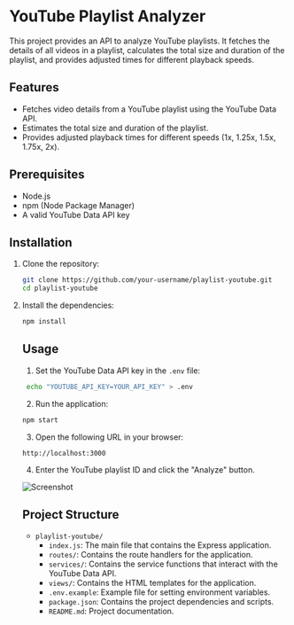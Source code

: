 # YouTube Playlist Analyzer

This project provides an API to analyze YouTube playlists. It fetches the details of all videos in a playlist, calculates the total size and duration of the playlist, and provides adjusted times for different playback speeds.

## Features

- Fetches video details from a YouTube playlist using the YouTube Data API.
- Estimates the total size and duration of the playlist.
- Provides adjusted playback times for different speeds (1x, 1.25x, 1.5x, 1.75x, 2x).

## Prerequisites

- Node.js
- npm (Node Package Manager)
- A valid YouTube Data API key

## Installation

1. Clone the repository:

   ```sh
   git clone https://github.com/your-username/playlist-youtube.git
   cd playlist-youtube
    ```
2. Install the dependencies:

   ```sh
   npm install
   ```
   ## Usage
   1. Set the YouTube Data API key in the `.env` file:

   ```sh
    echo "YOUTUBE_API_KEY=YOUR_API_KEY" > .env
    ``` 
    2. Run the application:

    ```sh
    npm start
    ```
    3. Open the following URL in your browser:

    ```
    http://localhost:3000
    ```
    4. Enter the YouTube playlist ID and click the "Analyze" button.

    ![Screenshot](screenshot.png)

    ## Project Structure

    - `playlist-youtube/`
        - `index.js`: The main file that contains the Express application.
        - `routes/`: Contains the route handlers for the application.
        - `services/`: Contains the service functions that interact with the YouTube Data API.
        - `views/`: Contains the HTML templates for the application.
        - `.env.example`: Example file for setting environment variables.
        - `package.json`: Contains the project dependencies and scripts.
        - `README.md`: Project documentation.
        